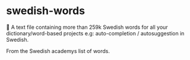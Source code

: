 # swedish-words
 
📝 A text file containing more than 259k Swedish words for all your dictionary/word-based projects e.g: auto-completion / autosuggestion in Swedish.

From the Swedish academys list of words.
